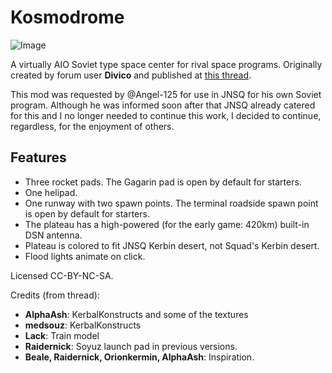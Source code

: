 # Kosmodrome
![Image](https://i.imgur.com/rHgvRlI.jpg)

A virtually AIO Soviet type space center for rival space programs. Originally created by forum user **Divico** and published at [this thread](https://forum.kerbalspaceprogram.com/index.php?/topic/85861-*/).

This mod was requested by @Angel-125 for use in JNSQ for his own Soviet program. Although he was informed soon after that JNSQ already catered for this and I no longer needed to continue this work, I decided to continue, regardless, for the enjoyment of others.

## Features
* Three rocket pads. The Gagarin pad is open by default for starters.
* One helipad.
* One runway with two spawn points. The terminal roadside spawn point is open by default for starters.
* The plateau has a high-powered (for the early game: 420km) built-in DSN antenna.
* Plateau is colored to fit JNSQ Kerbin desert, not Squad's Kerbin desert.
* Flood lights animate on click.

Licensed CC-BY-NC-SA.

Credits (from thread):
* **AlphaAsh**: KerbalKonstructs and some of the textures
* **medsouz**: KerbalKonstructs
* **Lack**: Train model
* **Raidernick**: Soyuz launch pad in previous versions.
* **Beale, Raidernick, Orionkermin, AlphaAsh**: Inspiration.
